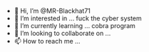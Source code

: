 - 👋 Hi, I’m @MR-Blackhat71
- 👀 I’m interested in ... fuck the cyber system
- 🌱 I’m currently learning ... cobra program
- 💞️ I’m looking to collaborate on ...
- 📫 How to reach me ...

<!---
MR-Blackhat71/MR-Blackhat71 is a ✨ special ✨ repository because its `README.md` (this file) appears on your GitHub profile.
You can click the Preview link to take a look at your changes.
--->
